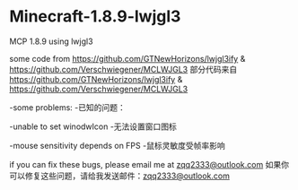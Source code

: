 # Minecraft-1.8.9-lwjgl3
MCP 1.8.9 using lwjgl3


some code from https://github.com/GTNewHorizons/lwjgl3ify & https://github.com/Verschwiegener/MCLWJGL3
部分代码来自 https://github.com/GTNewHorizons/lwjgl3ify & https://github.com/Verschwiegener/MCLWJGL3

-some problems:
-已知的问题：

-unable to set winodwIcon
-无法设置窗口图标

-mouse sensitivity depends on FPS
-鼠标灵敏度受帧率影响

if you can fix these bugs, please email me at zqq2333@outlook.com
如果你可以修复这些问题，请给我发送邮件：zqq2333@outlook.com
